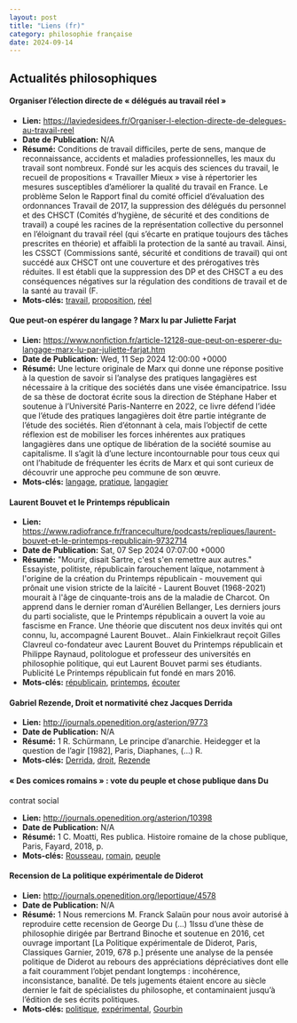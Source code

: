 ```yaml
---
layout: post
title: "Liens (fr)"
category: philosophie française
date: 2024-09-14
---
```

## Actualités philosophiques

#### Organiser l’élection directe de « délégués au travail réel »

  * **Lien:** <https://laviedesidees.fr/Organiser-l-election-directe-de-delegues-au-travail-reel>
  * **Date de Publication:** N/A
  * **Résumé:** Conditions de travail difficiles, perte de sens, manque de reconnaissance, accidents et maladies professionnelles, les maux du travail sont nombreux. Fondé sur les acquis des sciences du travail, le recueil de propositions « Travailler Mieux » vise à répertorier les mesures susceptibles d’améliorer la qualité du travail en France. Le problème Selon le Rapport final du comité officiel d’évaluation des ordonnances Travail de 2017, la suppression des délégués du personnel et des CHSCT (Comités d’hygiène, de sécurité et des conditions de travail) a coupé les racines de la représentation collective du personnel en l’éloignant du travail réel (qui s’écarte en pratique toujours des tâches prescrites en théorie) et affaibli la protection de la santé au travail. Ainsi, les CSSCT (Commissions santé, sécurité et conditions de travail) qui ont succédé aux CHSCT ont une couverture et des prérogatives très réduites. Il est établi que la suppression des DP et des CHSCT a eu des conséquences négatives sur la régulation des conditions de travail et de la santé au travail (F.
  * **Mots-clés:** [travail](travail), [proposition](proposition), [réel](réel)

#### Que peut-on espérer du langage ? Marx lu par Juliette Farjat

  * **Lien:** <https://www.nonfiction.fr/article-12128-que-peut-on-esperer-du-langage-marx-lu-par-juliette-farjat.htm>
  * **Date de Publication:** Wed, 11 Sep 2024 12:00:00 +0000
  * **Résumé:** Une lecture originale de Marx qui donne une réponse positive à la question de savoir si l’analyse des pratiques langagières est nécessaire à la critique des sociétés dans une visée émancipatrice. Issu de sa thèse de doctorat écrite sous la direction de Stéphane Haber et soutenue à l’Université Paris-Nanterre en 2022, ce livre défend l’idée que l’étude des pratiques langagières doit être partie intégrante de l’étude des sociétés. Rien d’étonnant à cela, mais l’objectif de cette réflexion est de mobiliser les forces inhérentes aux pratiques langagières dans une optique de libération de la société soumise au capitalisme. Il s’agit là d’une lecture incontournable pour tous ceux qui ont l’habitude de fréquenter les écrits de Marx et qui sont curieux de découvrir une approche peu commune de son œuvre.
  * **Mots-clés:** [langage](langage), [pratique](pratique), [langagier](langagier)

#### Laurent Bouvet et le Printemps républicain

  * **Lien:** <https://www.radiofrance.fr/franceculture/podcasts/repliques/laurent-bouvet-et-le-printemps-republicain-9732714>
  * **Date de Publication:** Sat, 07 Sep 2024 07:07:00 +0000
  * **Résumé:** "Mourir, disait Sartre, c'est s'en remettre aux autres." Essayiste, politiste, républicain farouchement laïque, notamment à l'origine de la création du Printemps républicain - mouvement qui prônait une vision stricte de la laïcité - Laurent Bouvet (1968-2021) mourait à l'âge de cinquante-trois ans de la maladie de Charcot. On apprend dans le dernier roman d'Aurélien Bellanger, Les derniers jours du parti socialiste, que le Printemps républicain a ouvert la voie au fascisme en France. Une théorie que discutent nos deux invités qui ont connu, lu, accompagné Laurent Bouvet.. Alain Finkielkraut reçoit Gilles Clavreul co-fondateur avec Laurent Bouvet du Printemps républicain et Philippe Raynaud, politologue et professeur des universités en philosophie politique, qui eut Laurent Bouvet parmi ses étudiants. Publicité Le Printemps républicain fut fondé en mars 2016.
  * **Mots-clés:** [républicain](républicain), [printemps](printemps), [écouter](écouter)

#### Gabriel Rezende, Droit et normativité chez Jacques Derrida

  * **Lien:** <http://journals.openedition.org/asterion/9773>
  * **Date de Publication:** N/A
  * **Résumé:** 1 R. Schürmann, Le principe d’anarchie. Heidegger et la question de l’agir [1982], Paris, Diaphanes, (...) R.
  * **Mots-clés:** [Derrida](Derrida), [droit](droit), [Rezende](Rezende)

#### « Des comices romains » : vote du peuple et chose publique dans Du
contrat social

  * **Lien:** <http://journals.openedition.org/asterion/10398>
  * **Date de Publication:** N/A
  * **Résumé:** 1 C. Moatti, Res publica. Histoire romaine de la chose publique, Paris, Fayard, 2018, p.
  * **Mots-clés:** [Rousseau](Rousseau), [romain](romain), [peuple](peuple)

#### Recension de La politique expérimentale de Diderot

  * **Lien:** <http://journals.openedition.org/leportique/4578>
  * **Date de Publication:** N/A
  * **Résumé:** 1 Nous remercions M. Franck Salaün pour nous avoir autorisé à reproduire cette recension de George Du (...) 1Issu d’une thèse de philosophie dirigée par Bertrand Binoche et soutenue en 2016, cet ouvrage important [La Politique expérimentale de Diderot, Paris, Classiques Garnier, 2019, 678 p.] présente une analyse de la pensée politique de Diderot au rebours des appréciations dépréciatives dont elle a fait couramment l’objet pendant longtemps : incohérence, inconsistance, banalité. De tels jugements étaient encore au siècle dernier le fait de spécialistes du philosophe, et contaminaient jusqu’à l’édition de ses écrits politiques.
  * **Mots-clés:** [politique](politique), [expérimental](expérimental), [Gourbin](Gourbin)

